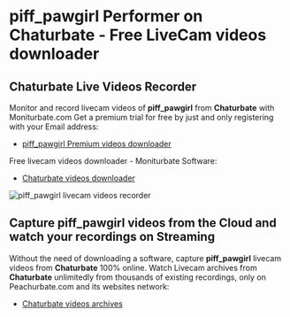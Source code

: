 # piff_pawgirl Performer on Chaturbate - Free LiveCam videos downloader

## Chaturbate Live Videos Recorder

Monitor and record livecam videos of **piff_pawgirl** from **Chaturbate** with Moniturbate.com
Get a premium trial for free by just and only registering with your Email address:
* [piff_pawgirl Premium videos downloader](https://moniturbate.com/request-demo-licence-key.html)

Free livecam videos downloader - Moniturbate Software:
* [Chaturbate videos downloader](https://moniturbate.com/moniturbate-download-software.html)

![piff_pawgirl livecam videos recorder](https://peachurnet.com/templates/moniturbate-software.png)


## Capture piff_pawgirl videos from the Cloud and watch your recordings on Streaming

Without the need of downloading a software, capture **piff_pawgirl** livecam videos from **Chaturbate** 100% online.
Watch Livecam archives from **Chaturbate** unlimitedly from thousands of existing recordings, only on Peachurbate.com and its websites network:
* [Chaturbate videos archives](https://peachurnet.com/)